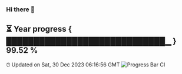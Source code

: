 ### Hi there 👋
⏳ Year progress { █████████████████████████████▁ } 99.52 %
---
⏰ Updated on Sat, 30 Dec 2023 06:16:56 GMT
![Progress Bar CI](https://github.com/liununu/liununu/workflows/Progress%20Bar%20CI/badge.svg)
